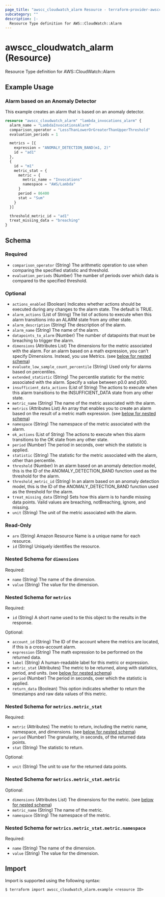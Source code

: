 ```yaml
---
page_title: "awscc_cloudwatch_alarm Resource - terraform-provider-awscc"
subcategory: ""
description: |-
  Resource Type definition for AWS::CloudWatch::Alarm
---
```


# awscc_cloudwatch_alarm (Resource)

Resource Type definition for AWS::CloudWatch::Alarm

## Example Usage

### Alarm based on an Anomaly Detector

This example creates an alarm that is based on an anomaly detector.

```terraform
resource "awscc_cloudwatch_alarm" "lambda_invocations_alarm" {
  alarm_name = "LambdaInvocationsAlarm"
  comparison_operator = "LessThanLowerOrGreaterThanUpperThreshold"
  evaluation_periods = 1

  metrics = [{
    expression = "ANOMALY_DETECTION_BAND(m1, 2)"
    id = "ad1"
  },
  {
    id = "m1"
    metric_stat = {
      metric = {
        metric_name = "Invocations"
        namespace = "AWS/Lambda"
      }
      period = 86400
      stat = "Sum"
    }
  }]

  threshold_metric_id = "ad1"
  treat_missing_data = "breaching"
}
```

<!-- schema generated by tfplugindocs -->
## Schema

### Required

- `comparison_operator` (String) The arithmetic operation to use when comparing the specified statistic and threshold.
- `evaluation_periods` (Number) The number of periods over which data is compared to the specified threshold.

### Optional

- `actions_enabled` (Boolean) Indicates whether actions should be executed during any changes to the alarm state. The default is TRUE.
- `alarm_actions` (List of String) The list of actions to execute when this alarm transitions into an ALARM state from any other state.
- `alarm_description` (String) The description of the alarm.
- `alarm_name` (String) The name of the alarm.
- `datapoints_to_alarm` (Number) The number of datapoints that must be breaching to trigger the alarm.
- `dimensions` (Attributes List) The dimensions for the metric associated with the alarm. For an alarm based on a math expression, you can't specify Dimensions. Instead, you use Metrics. (see [below for nested schema](#nestedatt--dimensions))
- `evaluate_low_sample_count_percentile` (String) Used only for alarms based on percentiles.
- `extended_statistic` (String) The percentile statistic for the metric associated with the alarm. Specify a value between p0.0 and p100.
- `insufficient_data_actions` (List of String) The actions to execute when this alarm transitions to the INSUFFICIENT_DATA state from any other state.
- `metric_name` (String) The name of the metric associated with the alarm.
- `metrics` (Attributes List) An array that enables you to create an alarm based on the result of a metric math expression. (see [below for nested schema](#nestedatt--metrics))
- `namespace` (String) The namespace of the metric associated with the alarm.
- `ok_actions` (List of String) The actions to execute when this alarm transitions to the OK state from any other state.
- `period` (Number) The period in seconds, over which the statistic is applied.
- `statistic` (String) The statistic for the metric associated with the alarm, other than percentile.
- `threshold` (Number) In an alarm based on an anomaly detection model, this is the ID of the ANOMALY_DETECTION_BAND function used as the threshold for the alarm.
- `threshold_metric_id` (String) In an alarm based on an anomaly detection model, this is the ID of the ANOMALY_DETECTION_BAND function used as the threshold for the alarm.
- `treat_missing_data` (String) Sets how this alarm is to handle missing data points. Valid values are breaching, notBreaching, ignore, and missing.
- `unit` (String) The unit of the metric associated with the alarm.

### Read-Only

- `arn` (String) Amazon Resource Name is a unique name for each resource.
- `id` (String) Uniquely identifies the resource.

<a id="nestedatt--dimensions"></a>
### Nested Schema for `dimensions`

Required:

- `name` (String) The name of the dimension.
- `value` (String) The value for the dimension.


<a id="nestedatt--metrics"></a>
### Nested Schema for `metrics`

Required:

- `id` (String) A short name used to tie this object to the results in the response.

Optional:

- `account_id` (String) The ID of the account where the metrics are located, if this is a cross-account alarm.
- `expression` (String) The math expression to be performed on the returned data.
- `label` (String) A human-readable label for this metric or expression.
- `metric_stat` (Attributes) The metric to be returned, along with statistics, period, and units. (see [below for nested schema](#nestedatt--metrics--metric_stat))
- `period` (Number) The period in seconds, over which the statistic is applied.
- `return_data` (Boolean) This option indicates whether to return the timestamps and raw data values of this metric.

<a id="nestedatt--metrics--metric_stat"></a>
### Nested Schema for `metrics.metric_stat`

Required:

- `metric` (Attributes) The metric to return, including the metric name, namespace, and dimensions. (see [below for nested schema](#nestedatt--metrics--metric_stat--metric))
- `period` (Number) The granularity, in seconds, of the returned data points.
- `stat` (String) The statistic to return.

Optional:

- `unit` (String) The unit to use for the returned data points.

<a id="nestedatt--metrics--metric_stat--metric"></a>
### Nested Schema for `metrics.metric_stat.metric`

Optional:

- `dimensions` (Attributes List) The dimensions for the metric. (see [below for nested schema](#nestedatt--metrics--metric_stat--metric--dimensions))
- `metric_name` (String) The name of the metric.
- `namespace` (String) The namespace of the metric.

<a id="nestedatt--metrics--metric_stat--metric--dimensions"></a>
### Nested Schema for `metrics.metric_stat.metric.namespace`

Required:

- `name` (String) The name of the dimension.
- `value` (String) The value for the dimension.

## Import

Import is supported using the following syntax:

```shell
$ terraform import awscc_cloudwatch_alarm.example <resource ID>
```